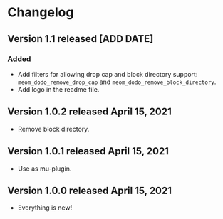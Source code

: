 # Changelog

## Version 1.1 released [ADD DATE]

### Added
- Add filters for allowing drop cap and block directory support: `meom_dodo_remove_drop_cap` and `meom_dodo_remove_block_directory`.
- Add logo in the readme file.


## Version 1.0.2 released April 15, 2021

- Remove block directory.

## Version 1.0.1 released April 15, 2021

- Use as mu-plugin.
## Version 1.0.0 released April 15, 2021

- Everything is new!
